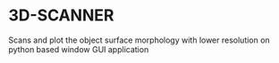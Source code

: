 # 3D-SCANNER
Scans and plot the object surface morphology with lower resolution on python based window GUI application
